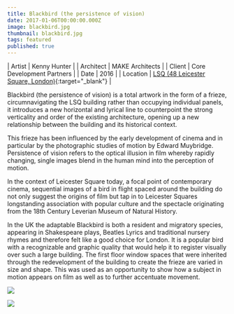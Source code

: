 ```yaml
---
title: Blackbird (the persistence of vision)
date: 2017-01-06T00:00:00.000Z
image: blackbird.jpg
thumbnail: blackbird.jpg
tags: featured
published: true
---
```


| Artist | Kenny Hunter |
| Architect | MAKE Architects |
| Client | Core Development Partners |
| Date | 2016 |
| Location | [LSQ (48 Leicester Square, London)](http://www.lsqlondon.com/){:target="_blank"} |

Blackbird (the persistence of vision) is a total artwork in the form of a frieze, circumnavigating the LSQ building rather than occupying individual panels, it introduces a new horizontal and lyrical line to counterpoint the strong verticality and order of the existing architecture, opening up a new relationship between the building and its historical context.

This frieze has been influenced by the early development of cinema and in particular by the photographic studies of motion by Edward Muybridge.  Persistence of vision refers to the optical illusion in film whereby rapidly changing, single images blend in the human mind into the perception of motion.

In the context of Leicester Square today, a focal point of contemporary cinema, sequential images of a bird in flight spaced around the building do not only suggest the origins of film but tap in to Leicester Squares longstanding association with popular culture and the spectacle originating from the 18th Century Leverian Museum of Natural History.

In the UK the adaptable Blackbird is both a resident and migratory species, appearing in Shakespeare plays, Beatles Lyrics and traditional nursery rhymes and therefore felt like a good choice for London. It is a popular bird with a recognizable and graphic quality that would help it to register visually over such a large building. The first floor window spaces that were inherited through the redevelopment of the building to create the frieze are varied in size and shape. This was used as an opportunity to show how a subject in motion appears on film as well as to further accentuate movement.

![](https://res.cloudinary.com/insite-arts/image/upload/v1490269597/website/DSC_0074.jpg)

![](https://res.cloudinary.com/insite-arts/image/upload/v1490269592/website/DSC_0076.jpg)


